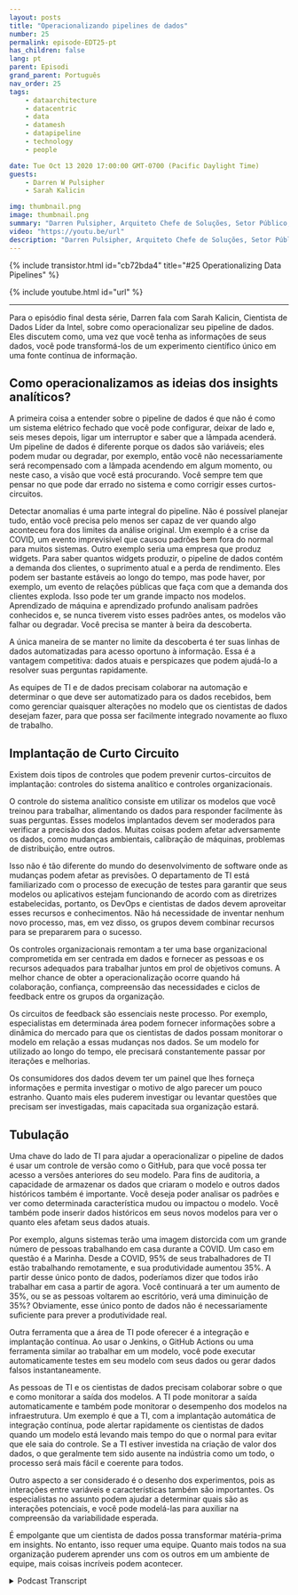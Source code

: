 ```yaml
---
layout: posts
title: "Operacionalizando pipelines de dados"
number: 25
permalink: episode-EDT25-pt
has_children: false
lang: pt
parent: Episodi
grand_parent: Português
nav_order: 25
tags:
    - dataarchitecture
    - datacentric
    - data
    - datamesh
    - datapipeline
    - technology
    - people

date: Tue Oct 13 2020 17:00:00 GMT-0700 (Pacific Daylight Time)
guests:
    - Darren W Pulsipher
    - Sarah Kalicin

img: thumbnail.png
image: thumbnail.png
summary: "Darren Pulsipher, Arquiteto Chefe de Soluções, Setor Público, Intel, conversa com Sarah Kalicin, Cientista de Dados Líder, Intel, sobre a operacionalização do pipeline de dados da sua organização. É necessário um esforço em equipe para modelar, monitorar e produzir uma fonte contínua de informações valiosas. Este é o episódio final da série Iniciando sua Transformação Organizacional para se Tornar Centrado em Dados."
video: "https://youtu.be/url"
description: "Darren Pulsipher, Arquiteto Chefe de Soluções, Setor Público, Intel, conversa com Sarah Kalicin, Cientista de Dados Líder, Intel, sobre a operacionalização do pipeline de dados da sua organização. É necessário um esforço em equipe para modelar, monitorar e produzir uma fonte contínua de informações valiosas. Este é o episódio final da série Iniciando sua Transformação Organizacional para se Tornar Centrado em Dados."
---
```


<div>
{% include transistor.html id="cb72bda4" title="#25 Operationalizing Data Pipelines" %}

{% include youtube.html id="url" %}
</div>

---

Para o episódio final desta série, Darren fala com Sarah Kalicin, Cientista de Dados Líder da Intel, sobre como operacionalizar seu pipeline de dados. Eles discutem como, uma vez que você tenha as informações de seus dados, você pode transformá-los de um experimento científico único em uma fonte contínua de informação.

## Como operacionalizamos as ideias dos insights analíticos?

A primeira coisa a entender sobre o pipeline de dados é que não é como um sistema elétrico fechado que você pode configurar, deixar de lado e, seis meses depois, ligar um interruptor e saber que a lâmpada acenderá. Um pipeline de dados é diferente porque os dados são variáveis; eles podem mudar ou degradar, por exemplo, então você não necessariamente será recompensado com a lâmpada acendendo em algum momento, ou neste caso, a visão que você está procurando. Você sempre tem que pensar no que pode dar errado no sistema e como corrigir esses curtos-circuitos.

Detectar anomalias é uma parte integral do pipeline. Não é possível planejar tudo, então você precisa pelo menos ser capaz de ver quando algo aconteceu fora dos limites da análise original. Um exemplo é a crise da COVID, um evento imprevisível que causou padrões bem fora do normal para muitos sistemas. Outro exemplo seria uma empresa que produz widgets. Para saber quantos widgets produzir, o pipeline de dados contém a demanda dos clientes, o suprimento atual e a perda de rendimento. Eles podem ser bastante estáveis ao longo do tempo, mas pode haver, por exemplo, um evento de relações públicas que faça com que a demanda dos clientes exploda. Isso pode ter um grande impacto nos modelos. Aprendizado de máquina e aprendizado profundo analisam padrões conhecidos e, se nunca tiverem visto esses padrões antes, os modelos vão falhar ou degradar. Você precisa se manter à beira da descoberta.

A única maneira de se manter no limite da descoberta é ter suas linhas de dados automatizadas para acesso oportuno à informação. Essa é a vantagem competitiva: dados atuais e perspicazes que podem ajudá-lo a resolver suas perguntas rapidamente.

As equipes de TI e de dados precisam colaborar na automação e determinar o que deve ser automatizado para os dados recebidos, bem como gerenciar quaisquer alterações no modelo que os cientistas de dados desejam fazer, para que possa ser facilmente integrado novamente ao fluxo de trabalho.

## Implantação de Curto Circuito

Existem dois tipos de controles que podem prevenir curtos-circuitos de implantação: controles do sistema analítico e controles organizacionais.

O controle do sistema analítico consiste em utilizar os modelos que você treinou para trabalhar, alimentando os dados para responder facilmente às suas perguntas. Esses modelos implantados devem ser moderados para verificar a precisão dos dados. Muitas coisas podem afetar adversamente os dados, como mudanças ambientais, calibração de máquinas, problemas de distribuição, entre outros.

Isso não é tão diferente do mundo do desenvolvimento de software onde as mudanças podem afetar as previsões. O departamento de TI está familiarizado com o processo de execução de testes para garantir que seus modelos ou aplicativos estejam funcionando de acordo com as diretrizes estabelecidas, portanto, os DevOps e cientistas de dados devem aproveitar esses recursos e conhecimentos. Não há necessidade de inventar nenhum novo processo, mas, em vez disso, os grupos devem combinar recursos para se prepararem para o sucesso.

Os controles organizacionais remontam a ter uma base organizacional comprometida em ser centrada em dados e fornecer as pessoas e os recursos adequados para trabalhar juntos em prol de objetivos comuns. A melhor chance de obter a operacionalização ocorre quando há colaboração, confiança, compreensão das necessidades e ciclos de feedback entre os grupos da organização.

Os circuitos de feedback são essenciais neste processo. Por exemplo, especialistas em determinada área podem fornecer informações sobre a dinâmica do mercado para que os cientistas de dados possam monitorar o modelo em relação a essas mudanças nos dados. Se um modelo for utilizado ao longo do tempo, ele precisará constantemente passar por iterações e melhorias.

Os consumidores dos dados devem ter um painel que lhes forneça informações e permita investigar o motivo de algo parecer um pouco estranho. Quanto mais eles puderem investigar ou levantar questões que precisam ser investigadas, mais capacitada sua organização estará.

## Tubulação

Uma chave do lado de TI para ajudar a operacionalizar o pipeline de dados é usar um controle de versão como o GitHub, para que você possa ter acesso a versões anteriores do seu modelo. Para fins de auditoria, a capacidade de armazenar os dados que criaram o modelo e outros dados históricos também é importante. Você deseja poder analisar os padrões e ver como determinada característica mudou ou impactou o modelo. Você também pode inserir dados históricos em seus novos modelos para ver o quanto eles afetam seus dados atuais.

Por exemplo, alguns sistemas terão uma imagem distorcida com um grande número de pessoas trabalhando em casa durante a COVID. Um caso em questão é a Marinha. Desde a COVID, 95% de seus trabalhadores de TI estão trabalhando remotamente, e sua produtividade aumentou 35%. A partir desse único ponto de dados, poderíamos dizer que todos irão trabalhar em casa a partir de agora. Você continuará a ter um aumento de 35%, ou se as pessoas voltarem ao escritório, verá uma diminuição de 35%? Obviamente, esse único ponto de dados não é necessariamente suficiente para prever a produtividade real.

Outra ferramenta que a área de TI pode oferecer é a integração e implantação contínua. Ao usar o Jenkins, o GitHub Actions ou uma ferramenta similar ao trabalhar em um modelo, você pode executar automaticamente testes em seu modelo com seus dados ou gerar dados falsos instantaneamente.

As pessoas de TI e os cientistas de dados precisam colaborar sobre o que e como monitorar a saída dos modelos. A TI pode monitorar a saída automaticamente e também pode monitorar o desempenho dos modelos na infraestrutura. Um exemplo é que a TI, com a implantação automática de integração contínua, pode alertar rapidamente os cientistas de dados quando um modelo está levando mais tempo do que o normal para evitar que ele saia do controle. Se a TI estiver investida na criação de valor dos dados, o que geralmente tem sido ausente na indústria como um todo, o processo será mais fácil e coerente para todos.

Outro aspecto a ser considerado é o desenho dos experimentos, pois as interações entre variáveis e características também são importantes. Os especialistas no assunto podem ajudar a determinar quais são as interações potenciais, e você pode modelá-las para auxiliar na compreensão da variabilidade esperada.

É empolgante que um cientista de dados possa transformar matéria-prima em insights. No entanto, isso requer uma equipe. Quanto mais todos na sua organização puderem aprender uns com os outros em um ambiente de equipe, mais coisas incríveis podem acontecer.



<details>
<summary> Podcast Transcript </summary>

<p></p>

</details>
